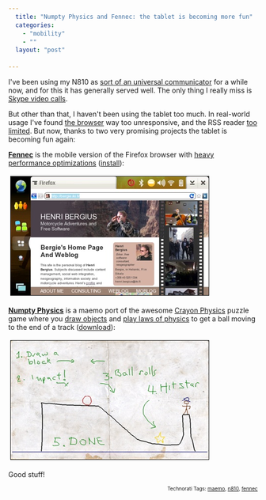 ```yaml
---
  title: "Numpty Physics and Fennec: the tablet is becoming more fun"
  categories: 
    - "mobility"
    - ""
  layout: "post"

---
```

<p>
I've been using my N810 as <a href="http://bergie.iki.fi/blog/the_universal_communicator/">sort of an universal communicator</a> for a while now, and for this it has generally served well. The only thing I really miss is <a href="http://www.internettablettalk.com/2007/12/13/why-the-nokia-n810-isnt-on-times-top-10-gadgets-of-the-year/">Skype video calls</a>.
</p><p>
But other than that, I haven't been using the tablet too much. In real-world usage I've found <a href="http://tabletui.wordpress.com/2008/02/03/tablet-heart-web-browser-part-i/">the browser</a> way too unresponsive, and the RSS reader <a href="http://www.internettablettalk.com/forums/showthread.php?t=13252">too limited</a>. But now, thanks to two very promising projects the tablet is becoming fun again:
</p><p>
<strong><a href="http://wiki.mozilla.org/Mobile/FennecVision">Fennec</a></strong> is the mobile version of the Firefox browser with <a href="http://arstechnica.com/news.ars/post/20080409-first-look-mozilla-fennec-targets-handheld-browser-market.html">heavy performance optimizations</a> (<a href="http://people.mozilla.org/~vladimir/fennec.install">install</a>):
</p><p>
<a href="/files/fennec-n810-bergie-20080411.png"><img src="/files/fennec-n810-bergie-20080411-tm.jpg" height="240" width="400" border="1" hspace="4" vspace="4" alt="Fennec on N810" title="Fennec on N810" /></a>
</p><p>
<strong><a href="https://garage.maemo.org/projects/numptyphysics/">Numpty Physics</a></strong> is a maemo port of the awesome <a href="http://en.wikipedia.org/wiki/Crayon_Physics">Crayon Physics</a> puzzle game where you <a href="http://www.youtube.com/watch?v=QsTqspnvAaI">draw objects</a> and <a href="http://www.youtube.com/watch?v=6Za9kJGmENk&amp;feature=related">play laws of physics</a> to get a ball moving to the end of a track (<a href="https://garage.maemo.org/frs/?group_id=638&amp;release_id=1657">download</a>):
</p><p>
<a href="/files/numptyphysics-maemo.png"><img src="/files/numptyphysics-maemo-tm.jpg" height="240" width="400" border="1" hspace="4" vspace="4" alt="Numpty Physics explanatory track" title="Numpty Physics explanatory track" /></a>
</p><p>
Good stuff!
</p>
<p style="text-align:right;font-size:10px;">Technorati Tags: <a href="http://www.technorati.com/tag/maemo">maemo</a>, <a href="http://www.technorati.com/tag/n810">n810</a>, <a href="http://www.technorati.com/tag/fennec">fennec</a></p>